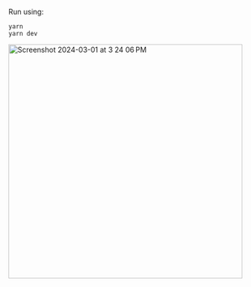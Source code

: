 Run using:

```
yarn
yarn dev
```

<img width="462" alt="Screenshot 2024-03-01 at 3 24 06 PM" src="https://github.com/rohan300/3d-avatar-render/assets/46117360/5a16199f-6ef4-4003-8a03-29d21aac07eb">
